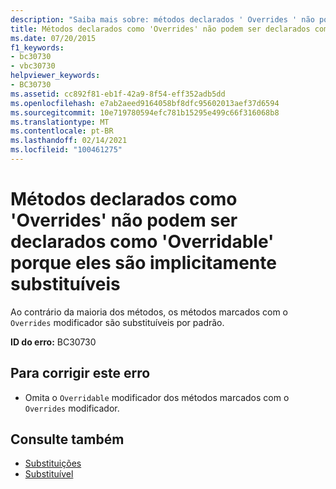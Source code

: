 ```yaml
---
description: "Saiba mais sobre: métodos declarados ' Overrides ' não podem ser declarados como ' Overridable ' porque são implicitamente substituíveis"
title: Métodos declarados como 'Overrides' não podem ser declarados como 'Overridable' porque eles são implicitamente substituíveis
ms.date: 07/20/2015
f1_keywords:
- bc30730
- vbc30730
helpviewer_keywords:
- BC30730
ms.assetid: cc892f81-eb1f-42a9-8f54-eff352adb5dd
ms.openlocfilehash: e7ab2aeed9164058bf8dfc95602013aef37d6594
ms.sourcegitcommit: 10e719780594efc781b15295e499c66f316068b8
ms.translationtype: MT
ms.contentlocale: pt-BR
ms.lasthandoff: 02/14/2021
ms.locfileid: "100461275"
---
```

# <a name="methods-declared-overrides-cannot-be-declared-overridable-because-they-are-implicitly-overridable"></a>Métodos declarados como 'Overrides' não podem ser declarados como 'Overridable' porque eles são implicitamente substituíveis

Ao contrário da maioria dos métodos, os métodos marcados com o `Overrides` modificador são substituíveis por padrão.  
  
 **ID do erro:** BC30730  
  
## <a name="to-correct-this-error"></a>Para corrigir este erro  
  
- Omita o `Overridable` modificador dos métodos marcados com o `Overrides` modificador.  
  
## <a name="see-also"></a>Consulte também

- [Substituições](../language-reference/modifiers/overrides.md)
- [Substituível](../language-reference/modifiers/overridable.md)
